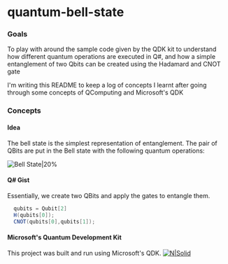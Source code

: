 # quantum-bell-state

### Goals
To play with around the sample code given by the QDK kit to understand how different quantum operations are executed in Q#, and how a simple entanglement of two Qbits can be created using the Hadamard and CNOT gate

I'm writing this README to keep a log of concepts I learnt after going through some concepts of QComputing and Microsoft's QDK
### Concepts
#### Idea
The bell state is the simplest representation of entanglement. The pair of QBits are put in the Bell state with the following quantum operations: 

![Bell State|20%](https://www.researchgate.net/profile/Panagiotis_Botsinis/publication/236883187/figure/fig10/AS:306631104581660@1450117960746/Quantum-circuit-for-generating-the-entnagled-Bell-state-1oversqrt2leftvert.png)

#### Q# Gist 
Essentially, we create two QBits and apply the gates to entangle them.
~~~~cs
  qubits = Qubit[2]
  H(qubits[0]);
  CNOT(qubits[0],qubits[1]);
~~~~


#### Microsoft's Quantum Development Kit 
This project was built and run using Microsoft's QDK. 
[![N|Solid](https://cdn-ak.f.st-hatena.com/images/fotolife/u/ut25252/20171215/20171215001916.png)](https://marketplace.visualstudio.com/items?itemName=quantum.DevKit)
